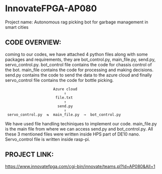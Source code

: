 # InnovateFPGA-AP080
Project name: Autonomous rag picking bot for garbage management in smart cities

CODE OVERVIEW:
-------------
coming to our codes, we have attached 4 python files along with some packages and requirements, they are bot_control.py, main_file.py, send.py, servo_control.py. bot_control file contains the code for chassis control of the bot. main_file contains the code for processing and making decisions. send.py contains the code to send the data to the azure cloud and finally servo_control file contains the code for bottle picking.
                                                                  
                          Azure cloud
                               ↑                                                                   
                           file.txt
                               ↑                                                                   
                            send.py
                               ↑                                                                   
     servo_control.py  ⇆  main_file.py  →  bot_control.py
                                         
We have used file handling techiniques to implement our code. main_file.py is the main file from where we can access send.py and bot_control.py. All these 3 mentioned
files were written inside HPS part of DE10 nano. Servo_control file is written inside rasp-pi.

PROJECT LINK:
------------
https://www.innovatefpga.com/cgi-bin/innovate/teams.pl?Id=AP080&All=1

